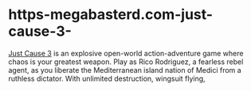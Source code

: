 # https-megabasterd.com-just-cause-3-
[Just Cause 3](https://megabasterd.com/just-cause-3/) is an explosive open-world action-adventure game where chaos is your greatest weapon. Play as Rico Rodriguez, a fearless rebel agent, as you liberate the Mediterranean island nation of Medici from a ruthless dictator. With unlimited destruction, wingsuit flying, 
